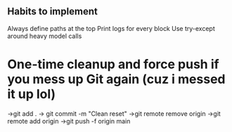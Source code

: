 ## Habits to implement
 Always define paths at the top
 Print logs for every block
 Use try-except around heavy model calls


# One-time cleanup and force push if you mess up Git again (cuz i messed it up lol)
 ->git add .
-> git commit -m "Clean reset"
 ->git remote remove origin
 ->git remote add origin <repo-url>
 ->git push -f origin main